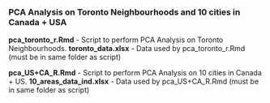 ### PCA Analysis on Toronto Neighbourhoods and 10 cities in Canada + USA

**pca_toronto_r.Rmd** - Script to perform PCA Analysis on Toronto Neighbourhoods.
**toronto_data.xlsx** - Data used by pca_toronto_r.Rmd (must be in same folder as script)


**pca_US+CA_R.Rmd** - Script to perform PCA Analysis on 10 cities in Canada + US.
**10_areas_data_ind.xlsx** - Data used by pca_US+CA_R.Rmd (must be in same folder as script)
